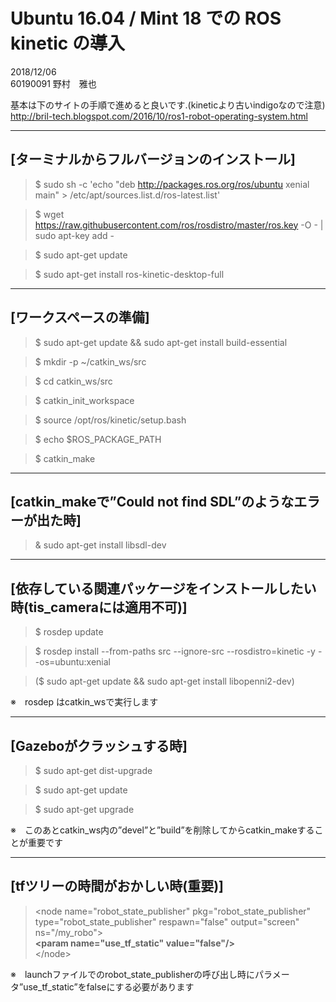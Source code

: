 # Ubuntu 16.04 / Mint 18 での ROS kinetic の導入  


2018/12/06  
60190091 野村　雅也  


基本は下のサイトの手順で進めると良いです.(kineticより古いindigoなので注意)  
http://bril-tech.blogspot.com/2016/10/ros1-robot-operating-system.html  

---
  
## [ターミナルからフルバージョンのインストール]

> $ sudo sh -c 'echo "deb http://packages.ros.org/ros/ubuntu xenial main" > /etc/apt/sources.list.d/ros-latest.list' 

> $ wget https://raw.githubusercontent.com/ros/rosdistro/master/ros.key -O - | sudo apt-key add - 

> $ sudo apt-get update 

> $ sudo apt-get install ros-kinetic-desktop-full

---

## [ワークスペースの準備]

> $ sudo apt-get update && sudo apt-get install build-essential

> $ mkdir -p ~/catkin_ws/src

> $ cd catkin_ws/src

> $ catkin_init_workspace

> $ source /opt/ros/kinetic/setup.bash

> $ echo $ROS_PACKAGE_PATH

> $ catkin_make

---

## [catkin_makeで”Could not find SDL”のようなエラーが出た時]

> & sudo apt-get install libsdl-dev

---

## [依存している関連パッケージをインストールしたい時(tis_cameraには適用不可)]

> $ rosdep update

> $ rosdep install --from-paths src --ignore-src --rosdistro=kinetic -y --os=ubuntu:xenial

> ($ sudo apt-get update && sudo apt-get install libopenni2-dev)

※　rosdep はcatkin_wsで実行します

---

## [Gazeboがクラッシュする時]

> $ sudo apt-get dist-upgrade

> $ sudo apt-get update

> $ sudo apt-get upgrade

※　このあとcatkin_ws内の”devel”と”build”を削除してからcatkin_makeすることが重要です

---

## [tfツリーの時間がおかしい時(重要)]

> &lt;node name="robot_state_publisher" pkg="robot_state_publisher" type="robot_state_publisher" respawn="false" output="screen" ns="/my_robo"&gt;  
>    **&lt;param name="use_tf_static" value="false"/&gt;**  
> &lt;/node&gt;

※　launchファイルでのrobot_state_publisherの呼び出し時にパラメータ”use_tf_static”をfalseにする必要があります
